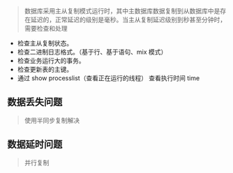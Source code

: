 > 数据库采用主从复制模式运行时，其中主数据库数据复制到从数据库中是存在延迟的，正常延迟的级别是毫秒。当主从复制延迟级别到秒甚至分钟时，需要检查和处理

- 检查主从复制状态。
- 检查二进制日志格式。（基于行、基于语句、mix 模式）
- 检查业务运行大的事务。
- 检查更新表的主键。
- 通过 show processlist（查看正在运行的线程） 查看执行时间 time

## 数据丢失问题

> 使用半同步复制解决

## 数据延时问题

> 并行复制
